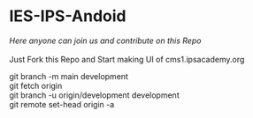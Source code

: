 # IES-IPS-Andoid

*Here anyone can join us and contribute on this Repo*
<br><br>
Just Fork this Repo and Start making UI of cms1.ipsacademy.org

git branch -m main development<br>
git fetch origin<br>
git branch -u origin/development development<br>
git remote set-head origin -a
